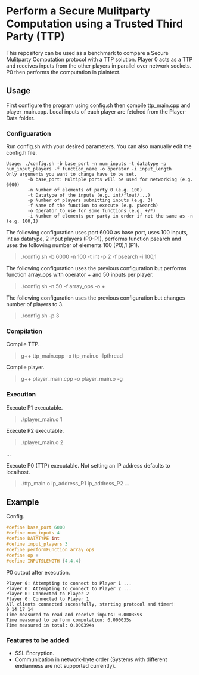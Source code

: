 # Perform a Secure Mulitparty Computation using a Trusted Third Party (TTP)
This repository can be used as a benchmark to compare a Secure Mulitparty Computation protocol with a TTP solution. Player 0 acts as a TTP and receives inputs from the other players in parallel over network sockets. P0 then performs the computation in plaintext.

## Usage
First configure the program using config.sh then compile ttp_main.cpp and player_main.cpp. Local inputs of each player are fetched from the Player-Data folder.

### Configuaration
Run config.sh with your desired parameters. You can also manually edit the config.h file.

```
Usage: ./config.sh -b base_port -n num_inputs -t datatype -p num_input_players -f function_name -o operator -i input_length
Only arguments you want to change have to be set.
        -b base_port: Multiple ports will be used for networking (e.g. 6000)
        -n Number of elements of party 0 (e.g. 100)
        -t Datatype of the inputs (e.g. int/float/...)
        -p Number of players submitting inputs (e.g. 3)
        -f Name of the function to execute (e.g. pSearch)
        -o Operator to use for some functions (e.g. +/*)
        -i Number of elements per party in order if not the same as -n (e.g. 100,1)
```

The following configuration uses port 6000 as base port, uses 100 inputs, int as datatype, 2 input players (P0-P1), performs function psearch and uses the following number of elements 100 (P0),1 (P1). 
> ./config.sh -b 6000 -n 100 -t int -p 2 -f psearch -i 100,1

The following configuration uses the previous configuration but performs function array_ops with operator + and 50 inputs per player.
> ./config.sh -n 50 -f array_ops -o +

The following configuration uses the previous configuration but changes number of players to 3.
> ./config.sh -p 3

### Compilation
Compile TTP.
> g++ ttp_main.cpp -o ttp_main.o -lpthread

Compile player.
> g++ player_main.cpp -o player_main.o -g

### Execution
Execute P1 executable.
> ./player_main.o 1

Execute P2 executable.
> ./player_main.o 2

...

Execute P0 (TTP) executable. Not setting an IP address defaults to localhost.
> ./ttp_main.o ip_address_P1 ip_address_P2 ...

## Example

Config.
```C
#define base_port 6000
#define num_inputs 4
#define DATATYPE int
#define input_players 3
#define performFunction array_ops
#define op +
#define INPUTSLENGTH {4,4,4}
```

P0 output after execution.
```
Player 0: Attempting to connect to Player 1 ...
Player 0: Attempting to connect to Player 2 ...
Player 0: Connected to Player 2
Player 0: Connected to Player 1
All clients connected sucessfully, starting protocol and timer!
9 14 17 14
Time measured to read and receive inputs: 0.000359s
Time measured to perform computation: 0.000035s
Time measured in total: 0.000394s
```
### Features to be added
- SSL Encryption.
- Communication in network-byte order (Systems with different endianness are not supported currently).
